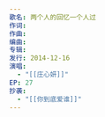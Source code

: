 ```yaml
---
歌名: 两个人的回忆一个人过
作词: 
作曲: 
编曲: 
专辑: 
发行: 2014-12-16
演唱:
  - "[[庄心妍]]"
EP: 27
抄袭:
  - "[[你到底爱谁]]"
---
```

